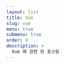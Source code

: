 ```yaml
---
layout: list
title: Vue 
slug: vue 
menu: true
submenu: true
order: 9
description: >
  Vue 에 관련 된 포스팅
---
```

